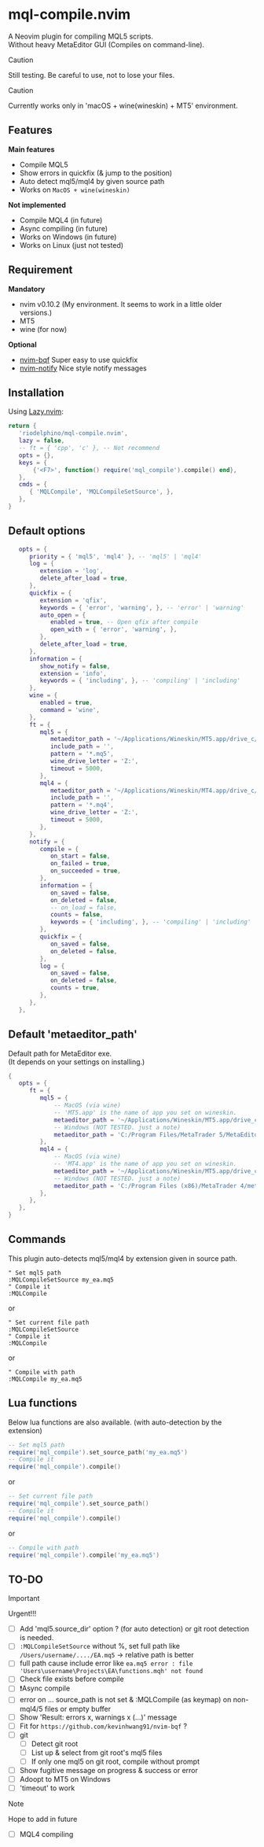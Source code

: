 # mql-compile.nvim

A Neovim plugin for compiling MQL5 scripts.  
Without heavy MetaEditor GUI (Compiles on command-line).

> [!Caution]
> Still testing. Be careful to use, not to lose your files.

> [!Caution]
> Currently works only in 'macOS + wine(wineskin) + MT5' environment.


## Features

**Main features**
- Compile MQL5
- Show errors in quickfix (& jump to the position)
- Auto detect mql5/mql4 by given source path
- Works on `MacOS + wine(wineskin)`

**Not implemented**
- Compile MQL4 (in future)
- Async compiling (in future)
- Works on Windows (in future)
- Works on Linux (just not tested)


## Requirement

**Mandatory**
- nvim v0.10.2 (My environment. It seems to work in a little older versions.)
- MT5
- wine (for now)

**Optional**
- [nvim-bqf](https://github.com/kevinhwang91/nvim-bqf) Super easy to use quickfix
- [nvim-notify](https://github.com/rcarriga/nvim-notify) Nice style notify messages


## Installation

Using [Lazy.nvim](https://github.com/folke/lazy.nvim):

```lua
return {
   'riodelphino/mql-compile.nvim',
   lazy = false,
   -- ft = { 'cpp', 'c' }, -- Not recommend
   opts = {},
   keys = {
       {'<F7>', function() require('mql_compile').compile() end},
   },
   cmds = {
      { 'MQLCompile', 'MQLCompileSetSource', },
   },
}
```


## Default options
```lua
   opts = {
      priority = { 'mql5', 'mql4' }, -- 'mql5' | 'mql4'
      log = {
         extension = 'log',
         delete_after_load = true,
      },
      quickfix = {
         extension = 'qfix',
         keywords = { 'error', 'warning', }, -- 'error' | 'warning'
         auto_open = {
            enabled = true, -- Open qfix after compile
            open_with = { 'error', 'warning', },
         },
         delete_after_load = true,
      },
      information = {
         show_notify = false,
         extension = 'info',
         keywords = { 'including', }, -- 'compiling' | 'including'
      },
      wine = {
         enabled = true,
         command = 'wine',
      },
      ft = {
         mql5 = {
            metaeditor_path = '~/Applications/Wineskin/MT5.app/drive_c/Program Files/MetaTrader 5/MetaEditor64.exe', -- your MT5 exe's path
            include_path = '',
            pattern = '*.mq5',
            wine_drive_letter = 'Z:',
            timeout = 5000,
         },
         mql4 = {
            metaeditor_path = '~/Applications/Wineskin/MT4.app/drive_c/Program Files (x86)/XMTrading MT4/metaeditor.exe', -- your MT4 exe's path
            include_path = '',
            pattern = '*.mq4',
            wine_drive_letter = 'Z:',
            timeout = 5000,
         },
      },
      notify = {
         compile = {
            on_start = false,
            on_failed = true,
            on_succeeded = true,
         },
         information = {
            on_saved = false,
            on_deleted = false,
            -- on_load = false,
            counts = false,
            keywords = { 'including', }, -- 'compiling' | 'including'
         },
         quickfix = {
            on_saved = false,
            on_deleted = false,
         },
         log = {
            on_saved = false,
            on_deleted = false,
            counts = true,
         },
      },
   },
```


## Default 'metaeditor_path'

Default path for MetaEditor exe.  
(It depends on your settings on installing.)
```lua
{
   opts = {
      ft = {
         mql5 = {
             -- MacOS (via wine)
             -- 'MT5.app' is the name of app you set on wineskin.
             metaeditor_path = '~/Applications/Wineskin/MT5.app/drive_c/Program Files/MetaTrader 5/MetaEditor64.exe',
             -- Windows (NOT TESTED. just a note)
             metaeditor_path = 'C:/Program Files/MetaTrader 5/MetaEditor64.exe',
         },
         mql4 = {
             -- MacOS (via wine)
             -- 'MT4.app' is the name of app you set on wineskin.
             metaeditor_path = '~/Applications/Wineskin/MT5.app/drive_c/Program Files (x86)/MetaTrader 4/metaeditor.exe',
             -- Windows (NOT TESTED. just a note)
             metaeditor_path = 'C:/Program Files (x86)/MetaTrader 4/metaeditor.exe',
         },
      },
   },
}
```


## Commands

This plugin auto-detects mql5/mql4 by extension given in source path.
```vim
" Set mql5 path
:MQLCompileSetSource my_ea.mq5
" Compile it
:MQLCompile
```
or
```vim
" Set current file path
:MQLCompileSetSource
" Compile it
:MQLCompile
```
or
```vim
" Compile with path
:MQLCompile my_ea.mq5
```
## Lua functions

Below lua functions are also available. (with auto-detection by the extension)
```lua
-- Set mql5 path
require('mql_compile').set_source_path('my_ea.mq5')
-- Compile it
require('mql_compile').compile()
```
or
```lua
-- Set current file path
require('mql_compile').set_source_path()
-- Compile it
require('mql_compile').compile()
```
or
```lua
-- Compile with path
require('mql_compile').compile('my_ea.mq5')
```

## TO-DO

> [!Important]
> Urgent!!!

- [ ] Add 'mql5.source_dir' option ? (for auto detection) or git root detection is needed.
- [ ] `:MQLCompileSetSource` without %, set full path like `/Users/username/..../EA.mq5` -> relative path is better
- [ ] full path cause include error like `ea.mq5 error : file 'Users\username\Projects\EA\functions.mqh' not found`
- [ ] Check file exists before compile
- [ ] ❗️Async compile
- [ ] error on ... source_path is not set & :MQLCompile (as keymap) on non-mql4/5 files or empty buffer
- [ ] Show 'Result: errors x, warnings x (...)' message
- [ ] Fit for `https://github.com/kevinhwang91/nvim-bqf` ?
- [ ] git
   - [ ] Detect git root
   - [ ] List up & select from git root's mql5 files 
   - [ ] If only one mql5 on git root, compile without prompt
- [ ] Show fugitive message on progress & success or error
- [ ] Adoopt to MT5 on Windows
- [ ] 'timeout' to work

> [!Note]
> Hope to add in future

- [ ] MQL4 compiling

